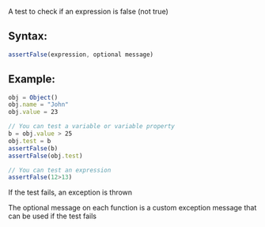 A test to check if an expression is false (not true)

## Syntax:
```js
assertFalse(expression, optional message)
```
## Example:
```js
obj = Object()
obj.name = "John"
obj.value = 23

// You can test a variable or variable property
b = obj.value > 25
obj.test = b
assertFalse(b)
assertFalse(obj.test)

// You can test an expression
assertFalse(12>13)
```
If the test fails, an exception is thrown

The optional message on each function is a custom exception message that can be used if the test fails
